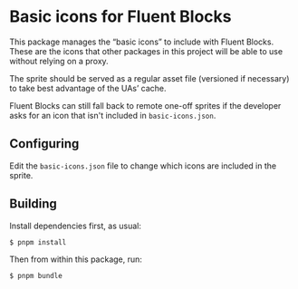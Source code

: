 # Basic icons for Fluent Blocks

This package manages the “basic icons” to include with Fluent Blocks. These are the icons that other packages in this project will be able to use without relying on a proxy.

The sprite should be served as a regular asset file (versioned if necessary) to take best advantage of the UAs’ cache.

Fluent Blocks can still fall back to remote one-off sprites if the developer asks for an icon that isn't included in `basic-icons.json`.

## Configuring

Edit the `basic-icons.json` file to change which icons are included in the sprite.

## Building

Install dependencies first, as usual:

```shell
$ pnpm install
```

Then from within this package, run:

```shell
$ pnpm bundle
```
